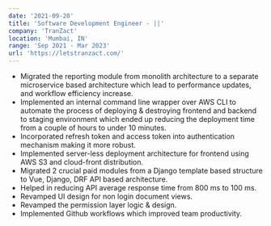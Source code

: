 ```yaml
---
date: '2021-09-20'
title: 'Software Development Engineer - ||'
company: 'TranZact'
location: 'Mumbai, IN'
range: 'Sep 2021 - Mar 2023'
url: 'https://letstranzact.com/'
---
```


- Migrated the reporting module from monolith architecture to a separate microservice based architecture which lead to performance updates, and workflow efficiency increase.
- Implemented an internal command line wrapper over AWS CLI to automate the process of deploying & destroying frontend and backend to staging environment which ended up reducing the deployment time from a couple of hours to under 10 minutes.
- Incorporated refresh token and access token into authentication mechanism making it more robust.
- Implemented server-less deployment architecture for frontend using AWS S3 and cloud-front distribution.
- Migrated 2 crucial paid modules from a Django template based structure to Vue, Django, DRF API based architecture.
- Helped in reducing API average response time from 800 ms to 100 ms.
- Revamped UI design for non login document views.
- Revamped the permission layer logic & design.
- Implemented Github workflows which improved team productivity.

